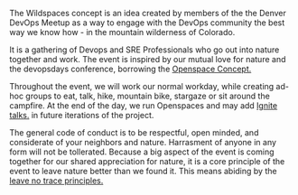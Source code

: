 The Wildspaces concept is an idea created by members of the the Denver DevOps Meetup as a way to engage with the DevOps community the best way we know how - in the mountain wilderness of Colorado.

It is a gathering of Devops and SRE Professionals who go out into nature together and work.  The event is inspired by our mutual love for nature and the devopsdays conference, borrowing the [Openspace Concept.](https://devopsdays.org/open-space-format/)

Throughout the event, we will work our normal workday, while creating ad-hoc groups to eat, talk, hike, mountain bike, stargaze or sit around the campfire.  At the end of the day, we run Openspaces and may add [Ignite talks.](https://devopsdays.org/ignite-talks-format/) in future iterations of the project.


The general code of conduct is to be respectful, open minded, and considerate of your neighbors and nature. Harrasment of anyone in any form will not be tollerated.  Because a big aspect of the event is coming together for our shared appreciation for nature, it is a core principle of the event to leave nature better than we found it.  This means abiding by the [leave no trace principles.](https://lnt.org/why/7-principles/)

